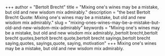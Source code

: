 +++
author = "Bertolt Brecht"
title = "Mixing one's wines may be a mistake, but old and new wisdom mix admirably."
description = "the best Bertolt Brecht Quote: Mixing one's wines may be a mistake, but old and new wisdom mix admirably."
slug = "mixing-ones-wines-may-be-a-mistake-but-old-and-new-wisdom-mix-admirably"
keywords = "Mixing one's wines may be a mistake, but old and new wisdom mix admirably.,bertolt brecht,bertolt brecht quotes,bertolt brecht quote,bertolt brecht sayings,bertolt brecht saying,quotes, sayings,quote, saying, motivation"
+++
Mixing one's wines may be a mistake, but old and new wisdom mix admirably.
